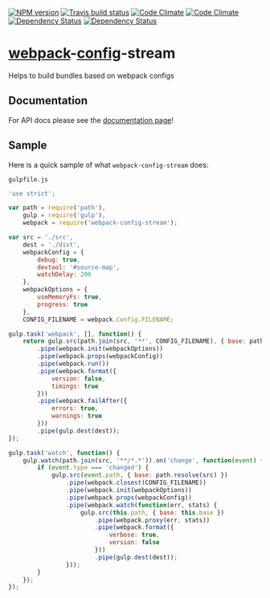 [![NPM version](http://img.shields.io/npm/v/webpack-config-stream.svg?style=flat)](https://www.npmjs.org/package/webpack-config-stream) [![Travis build status](http://img.shields.io/travis/mdreizin/webpack-config-stream/master.svg?style=flat)](https://travis-ci.org/mdreizin/webpack-config-stream) [![Code Climate](https://codeclimate.com/github/mdreizin/webpack-config-stream/badges/gpa.svg)](https://codeclimate.com/github/mdreizin/webpack-config-stream) [![Code Climate](https://codeclimate.com/github/mdreizin/webpack-config-stream/badges/coverage.svg)](https://codeclimate.com/github/mdreizin/webpack-config-stream) [![Dependency Status](https://david-dm.org/mdreizin/webpack-config-stream.svg?style=flat)](https://david-dm.org/mdreizin/webpack-config-stream) [![Dependency Status](https://david-dm.org/mdreizin/webpack-config-stream/dev-status.svg?style=flat)](https://david-dm.org/mdreizin/webpack-config-stream#info=devDependencies)

[webpack](https://github.com/webpack/webpack)-[config](https://github.com/mdreizin/webpack-config)-stream
=========================================================================================================

Helps to build bundles based on webpack configs

<h2 id="documentation">Documentation</h2>

For API docs please see the [documentation page](https://github.com/mdreizin/webpack-config-stream/blob/master/docs/API.md)!

<h2 id="sample">Sample</h2>

Here is a quick sample of what `webpack-config-stream` does:

`gulpfile.js`

``` javascript
'use strict';

var path = require('path'),
    gulp = require('gulp'),
    webpack = require('webpack-config-stream');

var src = './src',
    dest = './dist',
    webpackConfig = {
        debug: true,
        devtool: '#source-map',
        watchDelay: 200
    },
    webpackOptions = {
        useMemoryFs: true,
        progress: true
    },
    CONFIG_FILENAME = webpack.Config.FILENAME;

gulp.task('webpack', [], function() {
    return gulp.src(path.join(src, '**', CONFIG_FILENAME), { base: path.resolve(src) })
        .pipe(webpack.init(webpackOptions))
        .pipe(webpack.props(webpackConfig))
        .pipe(webpack.run())
        .pipe(webpack.format({
            version: false,
            timings: true
        }))
        .pipe(webpack.failAfter({
            errors: true,
            warnings: true
        }))
        .pipe(gulp.dest(dest));
});

gulp.task('watch', function() {
    gulp.watch(path.join(src, '**/*.*')).on('change', function(event) {
        if (event.type === 'changed') {
            gulp.src(event.path, { base: path.resolve(src) })
                .pipe(webpack.closest(CONFIG_FILENAME))
                .pipe(webpack.init(webpackOptions))
                .pipe(webpack.props(webpackConfig))
                .pipe(webpack.watch(function(err, stats) {
                    gulp.src(this.path, { base: this.base })
                        .pipe(webpack.proxy(err, stats))
                        .pipe(webpack.format({
                            verbose: true,
                            version: false
                        }))
                        .pipe(gulp.dest(dest));
                }));
        }
    });
});

```
